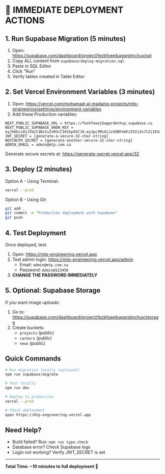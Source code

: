 # 🚨 IMMEDIATE DEPLOYMENT ACTIONS

## 1. Run Supabase Migration (5 minutes)

1. Open: https://supabase.com/dashboard/project/fezkfoeejbagqrdmchuy/sql
2. Copy ALL content from `supabase/deploy-migration.sql`
3. Paste in SQL Editor
4. Click "Run"
5. Verify tables created in Table Editor

## 2. Set Vercel Environment Variables (3 minutes)

1. Open: https://vercel.com/mohamad-al-madanis-projects/mtp-engineering/settings/environment-variables
2. Add these Production variables:

```
NEXT_PUBLIC_SUPABASE_URL = https://fezkfoeejbagqrdmchuy.supabase.co
NEXT_PUBLIC_SUPABASE_ANON_KEY = eyJhbGciOiJIUzI1NiIsInR5cCI6IkpXVCJ9.eyJpc3MiOiJzdXBhYmFzZSIsInJlZiI6ImZlemtmb2VlamJhZ3FyZG1jaHV5Iiwicm9sZSI6ImFub24iLCJpYXQiOjE3NTg0NzE0NTMsImV4cCI6MjA3NDA0NzQ1M30.LTPwNGkQFfWq4Tu9VzvVhQ9bXTSciBTkZRGB7StiT5c
JWT_SECRET = [generate-a-secure-32-char-string]
NEXTAUTH_SECRET = [generate-another-secure-32-char-string]
ADMIN_EMAIL = admin@mtp.com.sa
```

Generate secure secrets at: https://generate-secret.vercel.app/32

## 3. Deploy (2 minutes)

Option A - Using Terminal:
```bash
vercel --prod
```

Option B - Using Git:
```bash
git add .
git commit -m "Production deployment with Supabase"
git push
```

## 4. Test Deployment

Once deployed, test:
1. Open: https://mtp-engineering.vercel.app
2. Test admin login: https://mtp-engineering.vercel.app/admin
   - Email: `admin@mtp.com.sa`
   - Password: `Admin@123456`
3. **CHANGE THE PASSWORD IMMEDIATELY**

## 5. Optional: Supabase Storage

If you want image uploads:
1. Go to: https://supabase.com/dashboard/project/fezkfoeejbagqrdmchuy/storage
2. Create buckets:
   - `projects` (public)
   - `careers` (public)
   - `news` (public)

## Quick Commands

```bash
# Run migration locally (optional)
npm run supabase:migrate

# Test locally
npm run dev

# Deploy to production
vercel --prod

# Check deployment
open https://mtp-engineering.vercel.app
```

## Need Help?

- Build failed? Run: `npm run type-check`
- Database error? Check Supabase logs
- Login not working? Verify JWT_SECRET is set

---

**Total Time: ~10 minutes to full deployment** 🚀